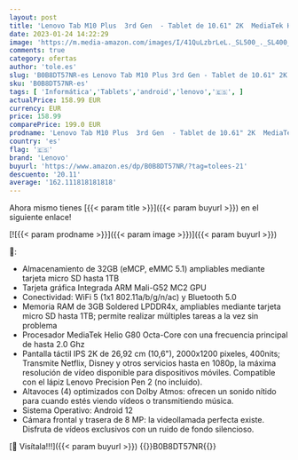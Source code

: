 ```yaml
---
layout: post
title: 'Lenovo Tab M10 Plus  3rd Gen  - Tablet de 10.61" 2K  MediaTek Helio G80  3GB de RAM  32GB ampliables hasta 1 TB  4 Altavoces  WiFi + Bluetooth  Android 12  - Gris Oscuro'
date: 2023-01-24 14:22:29
image: 'https://m.media-amazon.com/images/I/41QuLzbrLeL._SL500_._SL400_.jpg'
comments: true
category: ofertas
author: 'tole.es'
slug: 'B0B8DT57NR-es Lenovo Tab M10 Plus 3rd Gen - Tablet de 10.61" 2K MediaTek...'
sku: 'B0B8DT57NR-es'
tags: [ 'Informática','Tablets','android','lenovo','🇪🇸', ]
actualPrice: 158.99 EUR
currency: EUR
price: 158.99
comparePrice: 199.0 EUR
prodname: 'Lenovo Tab M10 Plus  3rd Gen  - Tablet de 10.61" 2K  MediaTek Helio G80  3GB de RAM  32GB ampliables hasta 1 TB  4 Altavoces  WiFi + Bluetooth  Android 12  - Gris Oscuro'
country: 'es'
flag: '🇪🇸'
brand: 'Lenovo'
buyurl: 'https://www.amazon.es/dp/B0B8DT57NR/?tag=tolees-21'
descuento: '20.11'
average: '162.111818181818'
---
```


Ahora mismo tienes [{{< param title >}}]({{< param buyurl >}}) en el siguiente enlace!

[![{{< param prodname >}}]({{< param image >}})]({{< param buyurl >}})

🔎:

- Almacenamiento de 32GB (eMCP, eMMC 5.1) ampliables mediante tarjeta micro SD hasta 1TB
- Tarjeta gráfica Integrada ARM Mali-G52 MC2 GPU
- Conectividad: WiFi 5 (1x1 802.11a/b/g/n/ac) y Bluetooth 5.0
- Memoria RAM de 3GB Soldered LPDDR4x, ampliables mediante tarjeta micro SD hasta 1TB; permite realizar múltiples tareas a la vez sin problema
- Procesador MediaTek Helio G80 Octa-Core con una frecuencia principal de hasta 2.0 Ghz
- Pantalla táctil IPS 2K de 26,92 cm (10,6"), 2000x1200 pixeles, 400nits; Transmite Netflix, Disney y otros servicios hasta en 1080p, la máxima resolución de vídeo disponible para dispositivos móviles. Compatible con el lápiz Lenovo Precision Pen 2 (no incluido).
- Altavoces (4) optimizados con Dolby Atmos: ofrecen un sonido nítido para cuando estés viendo vídeos o transmitiendo música.
- Sistema Operativo: Android 12
- Cámara frontal y trasera de 8 MP: la videollamada perfecta existe. Disfruta de vídeos exclusivos con un ruido de fondo silencioso.

[🛒 Visítala!!!]({{< param buyurl >}})
{{<world>}}B0B8DT57NR{{</world>}}
